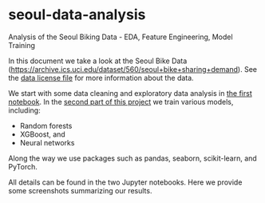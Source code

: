 # seoul-data-analysis
Analysis of the Seoul Biking Data - EDA, Feature Engineering, Model Training

In this document we take a look at the Seoul Bike Data (https://archive.ics.uci.edu/dataset/560/seoul+bike+sharing+demand). See the [data license file](./data_license.md) for more information about the data.

We start with some data cleaning and exploratory data analysis in [the first notebook](./seoul_EDA_feature_eng.ipynb). In the [second part of this project](./seoul_model_training.ipynb) we train various models, including: 
- Random forests
- XGBoost, and
- Neural networks

Along the way we use packages such as pandas, seaborn, scikit-learn, and PyTorch.

All details can be found in the two Jupyter notebooks. Here we provide some screenshots summarizing our results.
